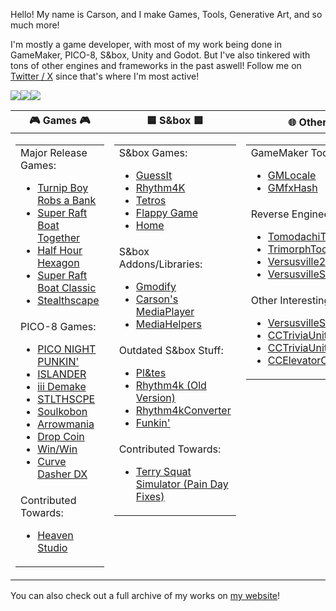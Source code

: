 Hello! My name is Carson, and I make Games, Tools, Generative Art, and so much more!

I'm mostly a game developer, with most of my work being done in GameMaker, PICO-8, S&box, Unity and Godot. But I've also tinkered with tons of other engines and frameworks in the past aswell! Follow me on [Twitter / X](https://twitter.com/CarsonKompon) since that's where I'm most active!

<div style="display: flex; width: 100%; text-align: center;">
 <img src="https://github-profile-summary-cards.vercel.app/api/cards/profile-details?username=carsonkompon&theme=github_dark" />
 <img src="https://github-profile-summary-cards.vercel.app/api/cards/most-commit-language?username=carsonkompon&theme=github_dark" />
 <img src="https://github-profile-summary-cards.vercel.app/api/cards/repos-per-language?username=carsonkompon&theme=github_dark" />
</div>

<table id="verticalalign" style="width:100%">
    <thead>
        <tr>
            <th>🎮 Games 🎮</th>
            <th>🟦 S&box 🟦</th>
            <th>🌐 Other 🌐</th>
        </tr>
    </thead>
    <tbody>
        <tr>
            <td halign="left" valign="top">
                <table>
                    <tbody>
                        <tr>
                            <td halign="left" valign="top">
                                Major Release Games:
                                <ul>
                                    <li><a href="https://store.steampowered.com/app/2097230/Turnip_Boy_Robs_a_Bank/">Turnip Boy Robs a Bank</a></li>
                                    <li><a href="https://store.steampowered.com/app/1955340/Super_Raft_Boat_Together/">Super Raft Boat Together</a></li>
                                    <li><a href="https://store.steampowered.com/app/2144080/Half_Hour_Hexagon">Half Hour Hexagon</a></li>
                                    <li><a href="https://store.steampowered.com/app/1541250/Super_Raft_Boat">Super Raft Boat Classic</a></li>
                                    <li><a href="https://store.steampowered.com/app/670720/Stealthscape/">Stealthscape</a></li>
                                </ul>
                            </td>
                        </tr>
                        <tr>
                            <td halign="left" valign="top">
                                PICO-8 Games:
                                <ul>
                                    <li><a href="https://github.com/CarsonKompon/pico-night-punkin">PICO NIGHT PUNKIN'</a></li>
                                    <li><a href="https://github.com/CarsonKompon/ISLANDER">ISLANDER</a></li>
                                    <li><a href="https://github.com/CarsonKompon/iii-demake">iii Demake</a></li>
                                    <li><a href="https://github.com/CarsonKompon/STLTHSCPE">STLTHSCPE</a></li>
                                    <li><a href="https://github.com/CarsonKompon/Soulkoban">Soulkobon</a></li>
                                    <li><a href="https://github.com/CarsonKompon/Arrowmania">Arrowmania</a></li>
                                    <li><a href="https://github.com/CarsonKompon/Drop-Coin">Drop Coin</a></li>
                                    <li><a href="https://github.com/CarsonKompon/Win-Win">Win/Win</a></li>
                                    <li><a href="https://github.com/CarsonKompon/Curve-Dasher-DX">Curve Dasher DX</a></li>
                                </ul>
                            </td>
                        </tr>
                        <tr>
                            <td halign="left" valign="top">
                                Contributed Towards:
                                <ul>
                                    <li><a href="https://github.com/RHeavenStudio/HeavenStudio">Heaven Studio</a></li>
                                </ul>
                            </td>
                        </tr>
                    </tbody>
                </table>
            </td>
            <td halign="left" valign="top">
                <table>
                    <tbody>
                        <tr>
                            <td halign="left" valign="top">
                                S&box Games:
                                <ul>
                                    <li><a href="https://github.com/CarsonKompon/GuessIt">GuessIt</a></li>
                                    <li><a href="https://github.com/CarsonKompon/rhythm4k">Rhythm4K</a></li>
                                    <li><a href="https://github.com/CarsonKompon/sbox-tetros">Tetros</a></li>
                                    <li><a href="https://github.com/CarsonKompon/flappy_game">Flappy Game</a></li>
                                    <li><a href="https://asset.party/carsonk/home">Home</a></li>
                                </ul>
                            </td>
                        </tr>
                        <tr>
                            <td halign="left" valign="top">
                                S&box Addons/Libraries:
                                <ul>
                                    <li><a href="https://github.com/CarsonKompon/sandbox_gmod_css">Gmodify</a></li>
                                    <li><a href="https://github.com/carsonKompon/sbox-mediaplayer">Carson's MediaPlayer</a></li>
                                    <li><a href="https://github.com/CarsonKompon/sbox-mediahelpers">MediaHelpers</a></li>
                                </ul>
                            </td>
                        </tr>
                        <tr>
                            <td halign="left" valign="top">
                                Outdated S&box Stuff:
                                <ul>
                                    <li><a href="https://github.com/CarsonKompon/sbox-plates">Pl&tes</a></li>
                                    <li><a href="https://github.com/CarsonKompon/sbox-rhythm4k">Rhythm4k (Old Version)</a></li>
                                    <li><a href="https://github.com/CarsonKompon/Rhythm4kConverter">Rhythm4kConverter</a></li>
                                    <li><a href="https://github.com/CarsonKompon/sbox-funkin">Funkin'</a></li>
                                </ul>
                            </td>
                        </tr>
                        <tr>
                            <td halign="left" valign="top">
                                Contributed Towards:
                                <ul>
                                    <li><a href="https://github.com/Eagle-One-Development/sbox-terry-squat-simulator">Terry Squat Simulator (Pain Day Fixes)</a></li>
                                </ul>
                            </td>
                        </tr>
                    </tbody>
                </table>
            </td>
            <td halign="left" valign="top">
                <table>
                    <tbody>
                        <tr>
                            <td halign="left" valign="top">
                                GameMaker Tools:
                                <ul>
                                    <li><a href="https://github.com/CarsonKompon/GMLocale">GMLocale</a></li>
                                    <li><a href="https://github.com/CarsonKompon/GMfxHash">GMfxHash</a></li>
                                </ul>
                            </td>
                        </tr>
                        <tr>
                            <td halign="left" valign="top">
                                Reverse Engineering:
                                <ul>
                                    <li><a href="https://github.com/CarsonKompon/TomodachiTools">TomodachiTools</a></li>
                                    <li><a href="https://github.com/CarsonKompon/TrimorphTools">TrimorphTools</a></li>
                                    <li><a href="https://github.com/CarsonKompon/Versusville202XPatch">Versusville202XPatch</a></li>
                                    <li><a href="https://github.com/CarsonKompon/VersusvilleServlet">VersusvilleServlet</a></li>
                                </ul>
                            </td>
                        </tr>
                        <tr>
                            <td halign="left" valign="top">
                                Other Interesting Stuff:
                                <ul>
                                    <li><a href="https://github.com/CarsonKompon/VersusvilleSite">VersusvilleSite</a></li>
                                    <li><a href="https://github.com/CarsonKompon/CCTriviaUnite">CCTriviaUnite</a></li>
                                    <li><a href="https://github.com/CarsonKompon/CCTriviaUniteTogether">CCTriviaUniteTogether</a></li>
                                    <li><a href="https://github.com/CarsonKompon/CCElevatorOS">CCElevatorOS</a></li>
                                </ul>
                            </td>
                        </tr>
                    </tbody>
                </table>
            </td>
        </tr>
    </tbody>
</table>

You can also check out a full archive of my works on [my website](https://carsonk.net/archive)!

